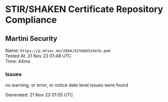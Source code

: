 # STIR/SHAKEN Certificate Repository Compliance

## Martini Security

Name: `https://p.mtsec.me/2884/X2YmQd3sXetb.pem`\
Tested At: 21 Nov 23 01:48 UTC\
Time: 44ms

### Issues

no warning, or error, or notice date level issues were found

Generated: 21 Nov 23 01:55 UTC